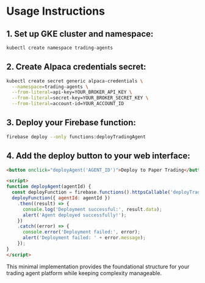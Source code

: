 # Usage Instructions

## 1. Set up GKE cluster and namespace:
```bash
kubectl create namespace trading-agents
```

## 2. Create Alpaca credentials secret:
```bash
kubectl create secret generic alpaca-credentials \
  --namespace=trading-agents \
  --from-literal=api-key=YOUR_BROKER_API_KEY \
  --from-literal=secret-key=YOUR_BROKER_SECRET_KEY \
  --from-literal=account-id=YOUR_ACCOUNT_ID
```

## 3. Deploy your Firebase function:
```bash
firebase deploy --only functions:deployTradingAgent
```
## 4. Add the deploy button to your web interface:
```html
<button onclick="deployAgent('AGENT_ID')">Deploy to Paper Trading</button>

<script>
function deployAgent(agentId) {
  const deployFunction = firebase.functions().httpsCallable('deployTradingAgent');
  deployFunction({ agentId: agentId })
    .then((result) => {
      console.log('Deployment successful:', result.data);
      alert('Agent deployed successfully!');
    })
    .catch((error) => {
      console.error('Deployment failed:', error);
      alert('Deployment failed: ' + error.message);
    });
}
</script>
```

This minimal implementation provides the foundational structure for your trading agent platform while keeping complexity manageable.
